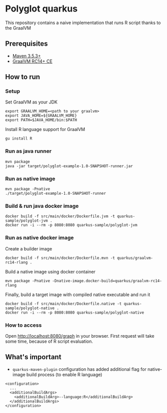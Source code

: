 # Polyglot quarkus

This repository contains a naive implementation that runs R script thanks to the GraalVM

## Prerequisites

* [Maven 3.5.3+](https://maven.apache.org/install.html)
* [GraalVM RC14+ CE](https://github.com/oracle/graal/releases)

## How to run

### Setup
Set GraalVM as your JDK
```
export GRAALVM_HOME=<path to your graalvm>
export JAVA_HOME=${GRAALVM_HOME}
export PATH=$JAVA_HOME/bin:$PATH
```
Install R language support for GraalVM
```
gu install R
```

### Run as java runner
```
mvn package
java -jar target/polyglot-example-1.0-SNAPSHOT-runner.jar
```

### Run as native image
```
mvn package -Pnative
./target/polyglot-example-1.0-SNAPSHOT-runner
```

### Build & run java docker image
```
docker build -f src/main/docker/Dockerfile.jvm -t quarkus-sample/polyglot-jvm .
docker run -i --rm -p 8080:8080 quarkus-sample/polyglot-jvm
```

### Run as native docker image
Create a builder image
```
docker build -f src/main/docker/Dockerfile.mvn -t quarkus/graalvm-rc14-rlang .
```

Build a native image using docker container

```
mvn package -Pnative -Dnative-image.docker-build=quarkus/graalvm-rc14-rlang
```

Finally, build a target image with compiled native executable and run it
```
docker build -f src/main/docker/Dockerfile.native -t quarkus-sample/polyglot-native .
docker run -i --rm -p 8080:8080 quarkus-sample/polyglot-native
```

### How to access
Open [http://localhost:8080/graph](http://localhost:8080/graph) in your browser. 
First request will take some time, because of R script evaluation.

## What's important
* `quarkus-maven-plugin` configuration has added additional flag for native-image build process (to enable R language)
```
<configuration>
  ...
  <additionalBuildArgs>
    <additionalBuildArg>--language:R</additionalBuildArg>
  </additionalBuildArgs>
</configuration>
```